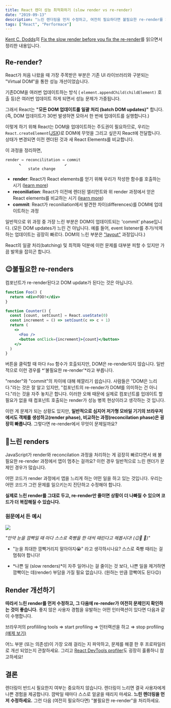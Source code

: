 ```yaml
---
title: React 렌더 성능 최적화하기 (slow render vs re-render)
date: "2019-09-13"
description: "느린 렌더링을 먼저 수정하고, 여전히 필요하다면 불필요한 re-render를 처리"
tags: ["React", "Performace"]
---
```


[Kent C. Dodds](https://kentcdodds.com)의 [Fix the slow render before you fix the re-render](https://kentcdodds.com/blog/fix-the-slow-render-before-you-fix-the-re-render)를 읽으면서 정리한 내용입니다.

## Re-render?

React가 처음 나왔을 때 가장 주목받은 부분은 기존 UI 라이브러리와 구분되는 "Virtual DOM"을 통한 성능 개선이었습니다.

기존DOM을 여러번 업데이트하는 방식 ( `element.appendChild(childElement)` 호출 등)은 여러번 업데이트 하게 되면서 성능 문제가 가중됩니다.

그래서 React는 **"모든 DOM 업데이트를 일괄 처리 (batch DOM updates)"** 합니다. (즉, DOM 업데이트가 30번 발생하면 모아서 한 번에 업데이트를 실행합니다.)

이렇게 하기 위해 React는 DOM을 업데이트하는 주도권이 필요하므로, 우리는 `React.createElement`([JSX](https://reactjs.org/docs/introducing-jsx.html))로 DOM에 무엇을 그리고 싶은지 React에 전달합니다. 상태가 변경되면 이전 렌더된 것과 새 React Elements를 비교합니다.

이 과정을 정리하면,

```
render → reconcilitation → commit
      ↖                   ↙
          state change
```

- **render**: React가 React elements를 얻기 위해 우리가 작성한 함수를 호출하는 시기 ([learn more](https://kentcdodds.com/blog/what-is-jsx))
- **reconiliation**: React가 이전에 렌더된 엘리먼트와 위 render 과정에서 얻은 React elements를 비교하는 시기 ([learn more](https://ko.reactjs.org/docs/reconciliation.html))
- **commit**: React가 reconiliation에서 발견한 차이(differences)를 DOM에 업데이트하는 과정

일반적으로 위 과정 중 가장 느린 부분은 DOM이 업데이트되는 'commit' phase입니다. (모든 DOM updates가 느린 건 아닙니다. 예를 들어, event listener를 추가/삭제하는 업데이트는 굉장히 빠르다. DOM의 느린 부분은 ["layout"](https://www.youtube.com/watch?v=3bc71-xzoWA) 과정입니다.)

React의 일괄 처리(batching) 및 최적화 덕분에 이런 문제를 대부분 피할 수 있지만 가끔 발목을 잡히곤 합니다.

## 😉불필요한 re-renders

컴포넌트가 re-render된다고 DOM update가 된다는 것은 아닙니다.

```jsx
function Foo() {
  return <div>FOO!</div>
}

function Counter() {
  const [count, setCount] = React.useState(0)
  const increment = () => setCount(c => c + 1)
  return (
    <>
      <Foo />
      <button onClick={increment}>{count}</button>
    </>
  )
}
```

버튼을 클릭할 때 마다 `Foo` 함수가 호출되지만, DOM은 re-render되지 않습니다. 일반적으로 이런 경우를 *'불필요한 re-render'*라고 부릅니다.

"render"와 "commit"의 차이에 대해 헤깔리기 쉽습니다. 사람들은 "DOM은 느리다."라는 것은 잘 알고 있지만, "컴포넌트의 re-render가 DOM를 의미하는 건 아니다."라는 것을 자주 놓치곤 합니다. 이러한 오해 때문에 실제로 컴포넌트를 업데이트 할 필요가 없을 때 컴포넌트 호출되는 render가 성능 병목 현상이라고 생각하는 것 입니다.

이런 게 문제가 되는 상황도 있지만, **일반적으로 심지어 저가형 모바일 기기의 브라우저에서도 객체를 생성하고(render phase), 비교하는 과정(reconcilation phase)은 굉장히 빠릅니다.** 그렇다면 re-render에서 무엇이 문제일까요?

## 🤛느린 renders

JavaScript가 render와 reconcilation 과정을 처리하는 게 굉장히 빠르다면서 왜 불필요한 re-render 과정에서 앱이 멈추는 걸까요? 이런 경우 일반적으로 느린 렌더가 문제인 경우가 많습니다.

어떤 코드가 render 과정에서 앱을 느리게 하는 어떤 일을 하고 있는 것입니다. 우리는 어떤 코드가 그런 문제를 일으키는지 진단하고 수정해야 합니다.

**실제로 느린 render를 그대로 두고, re-render만 줄이면 상황이 더 나빠질 수 있으며 코드가 더 복잡해질 수 있습니다.**

### 원문에서 든 예시

![](https://kentcdodds.com/f1c96bd0e36cca155a831d1a5e8913aa/stop-hitting-yourself.gif)

_"만약 눈을 깜빡일 때 마다 스스로 죽빵을 한 대씩 때린다고 해봅시다! (😉🤛 🥴)"_

- "눈을 최대한 깜빡거리지 말아야지😭" 라고 생각하시나요? 스스로 죽빵 때리는 걸 멈춰야 합니다!

- *나쁜 일 (slow renders)*이 자주 일어나는 걸 줄이는 것 보다, 나쁜 일을 제거하면 깜빡이는 데(render) 부담을 가질 필요 없습니다. (원하는 만큼 깜빡여도 된다😉)

## Render 개선하기

**따라서 느린 render를 먼저 수정하고, 그 다음에 re-render가 여전히 문제인지 확인하는 것이 좋습니다.** 좋지 않은 사용자 경험을 유발하는 어떤 인터랙션이 있다면 다음과 같이 수행합니다.

브라우저의 profililing tools ⇒ start profiling ⇒ 인터랙션을 하고 ⇒ stop profiling [(예제 보기)](https://twitter.com/kentcdodds/status/1171158009277403136?ref_src=twsrc%5Etfw%7Ctwcamp%5Etweetembed%7Ctwterm%5E1171158009277403136&ref_url=https%3A%2F%2Fkentcdodds.com%2Fblog%2Ffix-the-slow-render-before-you-fix-the-re-render)

어느 부분 (또는 의존성)이 가장 오래 걸리는 지 파악하고, 문제를 해결 한 후 프로파일러로 개선 되었는지 관찰하세요. 그리고 [React DevTools profiler](https://www.notion.so/hewon/Fix-the-slow-render-before-you-fix-the-re-render-1918bece36e049ebbd5d22e2defcc5cb)도 굉장히 훌륭하니 참고하세요!

## 결론

렌더링이 반드시 필요한지 여부는 중요하지 않습니다. 렌더링이 느리면 결국 사용자에게 나쁜 경험을 제공합니다. 깜박일 때마다 스스로 얼굴을 때리지 마세요. **느린 렌더링을 먼저 수정하세요.** 그런 다음 (여전히 필요하다면) "불필요한 re-render"을 처리하세요.
